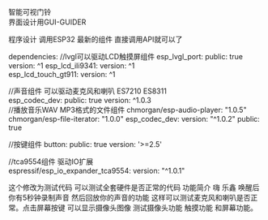 智能可视门铃  
 界面设计用GUI-GUIDER

程序设计 调用ESP32 最新的组件 直接调用API就可以了

dependencies:
//lvgl可以驱动LCD触摸屏组件
  esp_lvgl_port:
    public: true
    version: ^1
  esp_lcd_ili9341:
    version: ^1    
  esp_lcd_touch_gt911:
    version: ^1    

//声音组件  可以驱动麦克风和喇叭  ES7210  ES8311  
  esp_codec_dev:
    public: true
    version: ^1.0.3   
//播放音乐WAV  MP3格式的文件组件
  chmorgan/esp-audio-player: "1.0.5"
  chmorgan/esp-file-iterator: "1.0.0"
  esp_codec_dev:
    version: "^1.0.2"
    public: true    

//按键组件
  button:
    public: true
    version: '>=2.5'

//tca9554组件 驱动IO扩展   
  espressif/esp_io_expander_tca9554:
    version: "^1.0.1"

这个修改为测试代码 可以测试全套硬件是否正常的代码
功能简介
嗨 乐鑫  唤醒后 你有5秒钟录制声音 然后回放你的声音的功能 这样可以测试麦克风和喇叭是否正常。点击屏幕按键 可以显示摄像头图像 测试摄像头功能  触摸功能 和屏幕功能。